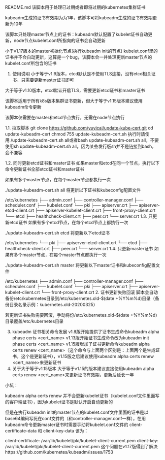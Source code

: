 README.md
该脚本用于处理已过期或者即将过期的kubernetes集群证书

kubeadm生成的证书有效期为为1年，该脚本可将kubeadm生成的证书有效期更新为10年

该脚本只处理master节点上的证书：kubeadm默认配置了kubelet证书自动更新，node节点kubelet.conf所指向的证书会自动更新

小于v1.17版本的master初始化节点(执行kubeadm init的节点) kubelet.conf里的证书并不会自动更新，这算是一个bug，该脚本会一并处理更新master节点的kubelet.conf所包含的证书

1. 使用说明
小于等于v1.9版本，etcd默认是不使用TLS连接，没有etcd相关证书，只需要更新master证书即可

大于等于v1.10版本，etcd默认开启TLS，需要更新etcd证书和master证书

该脚本适用于所有k8s版本集群证书更新，但大于等于v1.15版本建议使用kubeadm命令更新

该脚本仅需要在master和etcd节点执行，无需在node节点执行

1.1. 拉取脚本
git clone https://github.com/yuyicai/update-kube-cert.git
cd update-kubeadm-cert
chmod 755 update-kubeadm-cert.sh
执行时请使用./update-kubeadm-cert.sh all或者bash update-kubeadm-cert.sh all，不要使用sh update-kubeadm-cert.sh all，因为某些发行版sh并不是链接到bash，会不兼容

1.2. 同时更新etcd证书和master证书
如果master和etcd在同一个节点，执行以下命令更新证书全部etcd证书和master证书

如果有多个master节点，在每个master节点都执行一次

./update-kubeadm-cert.sh all
将更新以下证书和kubeconfig配置文件

/etc/kubernetes
├── admin.conf
├── controller-manager.conf
├── scheduler.conf
├── kubelet.conf
└── pki
    ├── apiserver.crt
    ├── apiserver-etcd-client.crt
    ├── apiserver-kubelet-client.crt
    ├── front-proxy-client.crt
    └── etcd
        ├── healthcheck-client.crt
        ├── peer.crt
        └── server.crt
1.3. 只更新etcd证书
如果有多个etcd节点，在每个etcd节点上都执行一次

./update-kubeadm-cert.sh etcd
将更新以下etcd证书

/etc/kubernetes
 └── pki
  ├── apiserver-etcd-client.crt
  └── etcd
      ├── healthcheck-client.crt
      ├── peer.crt
      └── server.crt
1.4. 只更新master证书
如果有多个master节点，在每个master节点都执行一次

./update-kubeadm-cert.sh master
将更新以下master证书和kubeconfig配置文件

/etc/kubernetes
├── admin.conf
├── controller-manager.conf
├── scheduler.conf
├── kubelet.conf
└── pki
    ├── apiserver.crt
    ├── apiserver-kubelet-client.crt
    └── front-proxy-client.crt
2. 证书更新失败回滚
脚本会自动备份/etc/kubernetes目录到/etc/kubernetes.old-$(date +%Y%m%d)目录（备份目录名录示例：kubernetes.old-20200325）

若更新证书失败需要回滚，手动将份/etc/kubernetes.old-$(date +%Y%m%d)目录覆盖/etc/kubernetes目录

3. kubeadm 证书相关命令发展
v1.8版开始提供了证书生成命令kubeadm alpha phase certs <cert_name>
v1.13版开始证书生成命令改为kubeadm init phase certs <cert_name>
v1.15版增加了证书更新命令kubeadm alpha certs renew <cert_name>（这个命令与上面两个区别是：上面两个是生成证书，这个是更新证书），v1.15版之后建议使用kubeadm alpha certs renew <cert_name>来更新证书
4. 关于大于等于v1.15版本
大于等于v1.15的版本建议直接使用kubeadm alpha certs renew <cert_name>来更新证书有效期，更新后延长一年

小坑：

kubeadm alpha certs renew 并不会更新kubelet证书（kubelet.conf文件里面写的客户端证书），因为kubelet证书是默认开启自动更新的

但是在执行kubeadm init的master节点的kubelet.conf文件里面的证书是以base64编码写死在conf文件的（和controller-manager.conf一样），在用kubeadm命令更新master证书时需要手动将kubelet.conf文件的 client-certificate-data 和 client-key-data 该为：

client-certificate: /var/lib/kubelet/pki/kubelet-client-current.pem
client-key: /var/lib/kubelet/pki/kubelet-client-current.pem
这个问题在v1.17版得到了解决https://github.com/kubernetes/kubeadm/issues/1753
